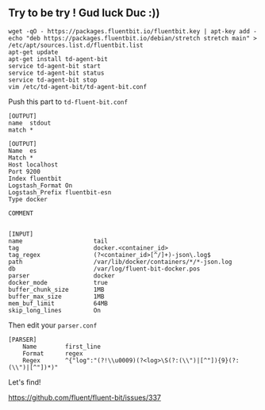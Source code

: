 ## Try to be try ! Gud luck Duc :)) 

```shell
wget -qO - https://packages.fluentbit.io/fluentbit.key | apt-key add -
echo "deb https://packages.fluentbit.io/debian/stretch stretch main" > /etc/apt/sources.list.d/fluentbit.list
apt-get update
apt-get install td-agent-bit
service td-agent-bit start
service td-agent-bit status
service td-agent-bit stop
vim /etc/td-agent-bit/td-agent-bit.conf
```

Push this part to `td-fluent-bit.conf`

```
[OUTPUT]
name  stdout
match *

[OUTPUT]
Name  es
Match *
Host localhost
Port 9200
Index fluentbit
Logstash_Format On
Logstash_Prefix fluentbit-esn
Type docker

COMMENT


[INPUT]
name                    tail
tag                     docker.<container_id>
tag_regex               (?<container_id>[^/]+)-json\.log$
path                    /var/lib/docker/containers/*/*-json.log
db                      /var/log/fluent-bit-docker.pos
parser                  docker
docker_mode             true
buffer_chunk_size       1MB
buffer_max_size         1MB
mem_buf_limit           64MB
skip_long_lines         On

```


Then edit your `parser.conf`

```
[PARSER]
    Name        first_line
    Format      regex
    Regex       ^{"log":"(?!\\u0009)(?<log>\S(?:(\\")|[^"]){9}(?:(\\")|[^"])*)"

```

Let's find! 

https://github.com/fluent/fluent-bit/issues/337